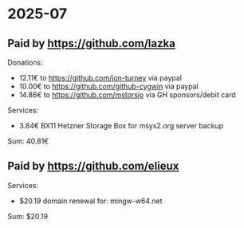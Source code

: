 # 2025-07

## Paid by https://github.com/lazka

Donations:

* 12.11€ to https://github.com/jon-turney via paypal
* 10.00€ to https://github.com/github-cygwin via paypal
* 14.86€ to https://github.com/mstorsjo via GH sponsors/debit card

Services:

* 3.84€ BX11 Hetzner Storage Box for msys2.org server backup

Sum: 40.81€

## Paid by https://github.com/elieux

Services:

* $20.19 domain renewal for: mingw-w64.net

Sum: $20.19
